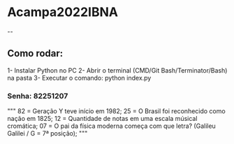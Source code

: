 # Acampa2022IBNA
--
## Como rodar:

1- Instalar Python no PC
2- Abrir o terminal (CMD/Git Bash/Terminator/Bash) na pasta
3- Executar o comando: python index.py

### Senha: 82251207

""" 
            82 = Geração Y teve início em 1982;
            25 = O Brasil foi reconhecido como nação em 1825;
            12 = Quantidade de notas em uma escala músical cromática;
            07 = O pai da física moderna começa com que letra? (Galileu Galilei / G = 7ª posição);
"""
